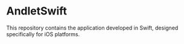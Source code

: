 # AndletSwift
This repository contains the application developed in Swift, designed specifically for iOS platforms.
